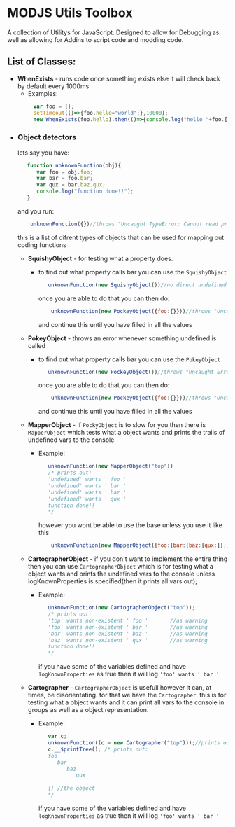 # MODJS Utils Toolbox
A collection of Utilitys for JavaScript. Designed to allow for Debugging as well as allowing for Addins to script code and modding code.

## List of Classes:
* **WhenExists** - runs code once something exists else it will check back by default every 1000ms.
    * Examples:
    ```javascript
         var foo = {}; 
         setTimeout(()=>{foo.hello="world";},10000); 
         new WhenExists(foo.hello).then(()=>{console.log("hello "+foo.["hello"])}); 
    ```
* ### Object detectors
   lets say you have:
   ```javascript
      function unknownFunction(obj){
         var foo = obj.foo;
         var bar = foo.bar;
         var qux = bar.baz.qux;
         console.log("function done!!");
      }
   ```
   and you run:
   ```javascript
       unknownFunction({})//throws "Uncaught TypeError: Cannot read property 'bar' of undefined"
   ```
   this is a list of difrent types of objects that can be used for mapping out coding functions
   * **SquishyObject** - for testing what a property does.
      * to find out what property calls bar you can use the `SquishyObject`
         ```javascript
            unknownFunction(new SquishyObject())//no direct undefined problems and prints out: function done!!
         ```
         once you are able to do that you can then do:
         ```javascript
             unknownFunction(new PockeyObject({foo:{}}))//throws "Uncaught Error: wants Property 'bar'"
         ```
         and continue this until you have filled in all the values
    * **PokeyObject** - throws an error whenever something undefined is called
      * to find out what property calls bar you can use the `PokeyObject`
         ```javascript
            unknownFunction(new PockeyObject())//throws "Uncaught Error: wants Property 'foo'"
         ```
         once you are able to do that you can then do:
         ```javascript
             unknownFunction(new PockeyObject({foo:{}}))//throws "Uncaught Error: wants Property 'bar'"
         ```
         and continue this until you have filled in all the values
   * **MapperObject** - if `PockyObject` is to slow for you then there is `MapperObject` which tests what a object wants and prints the trails of undefined vars to the console
      * Example:
         ```javascript
            unknownFunction(new MapperObject("top"))
            /* prints out:
            'undefined' wants ' foo '
            'undefined' wants ' bar '
            'undefined' wants ' baz '
            'undefined' wants ' qux '
            function done!!
            */
         ```
         however you wont be able to use the base unless you use it like this
         ```javascript
             unknownFunction(new MapperObject({foo:{bar:{baz:{qux:{}}}}}))//prints only: function done!!
         ```
   * **CartographerObject** - if you don't want to implement the entire thing then you can use `CartographerObject` which is for testing what a object wants and prints the undefined vars to the console unless logKnownProperties is specified(then it prints all vars out);
      * Example:
         ```javascript
            unknownFunction(new CartographerObject("top"));
            /* prints out:
            'top' wants non-existent ' foo '       //as warning
            'foo' wants non-existent ' bar '       //as warning
            'bar' wants non-existent ' baz '       //as warning
            'baz' wants non-existent ' qux '       //as warning
            function done!!
            */
         ```
         if you have some of the variables defined and have `logKnownProperties` as true then it will log `'foo' wants ' bar '`

   * **Cartographer** - `CartographerObject` is usefull however it can, at times, be disorientating. for that we have the `Cartographer`. this is for testing what a object wants and it can print all vars to the console in groups as well as a object representation.
      * Example:
         ```javascript
            var c;
            unknownFunction((c = new Cartographer("top")));//prints out: function done!!
            c.__$printTree(); /* prints out:
            foo
               bar
                  baz
                     qux
                        
            {} //the object
            */
         ```
         if you have some of the variables defined and have `logKnownProperties` as true then it will log `'foo' wants ' bar '`

